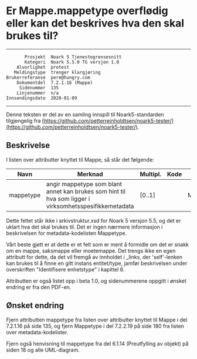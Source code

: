 Er Mappe.mappetype overflødig eller kan det beskrives hva den skal brukes til?
==============================================================================

 ------------------  ---------------------------------
           Prosjekt  Noark 5 Tjenestegrensesnitt
           Kategori  Noark 5.5.0 TG versjon 1.0
        Alvorlighet  protest
       Meldingstype  trenger klargjøring
    Brukerreferanse  pere@hungry.com
        Dokumentdel  7.2.1.16 (Mappe)
         Sidenummer  135
        Linjenummer  n/a
    Innsendingsdato  2020-01-09
 ------------------  ---------------------------------

Denne teksten er del av en samling innspill til Noark5-standarden
tilgjengelig fra [https://github.com/petterreinholdtsen/noark5-tester/](https://github.com/petterreinholdtsen/noark5-tester/).

Beskrivelse
-----------

I listen over attributter knyttet til Mappe, så står det følgende:

| **Navn**  | **Merknad**   | **Multipl.**  | **Kode**  | **Type**  |
|-----------|---------------|---------------|-----------|-----------|
| mappetype | angir mappetype som blant annet kan brukes som hint til hva som ligger i virksomhetsspesifikkemetadata| \[0..1\] | | Mappetype |

Dette feltet står ikke i arkivstruktur.xsd for Noark 5 versjon 5.5, og
det er uklart hva det skal brukes til.  Det er ingen nærmere
informasjon i beskrivelsen for metadata-kodelisten Mappetype.

Vårt beste gjett er at dette er et felt som er ment å formidle om det
er snakk om en mappe, saksmappe eller moetemappe.  Det trengs ikke en
egen attributt for dette, da det vil fremgå av innholdet i _links, der
'self'-lenken kan brukes til å finne en gitt instans entitet/type,
jamfør beskrivelsen under overskriften "Identifisere enhetstype" i
kapittel 6.

Attributten er også listet opp i beta 1.0, og sidenummerene oppgitt
i ønsket endring er fra den PDF-en.

Ønsket endring
--------------

Fjern attributten mappetype fra listen over attributter knyttet til
Mappe i del 7.2.1.16 på side 135, og fjern Mappetype i del 7.2.2.19 på
side 180 fra listen over metadata-kodelister.

Fjern også henvisning til mappetype fra del 6.1.14 (Preutfylling av
objekt) på siden 18 og alle UML-diagram.
